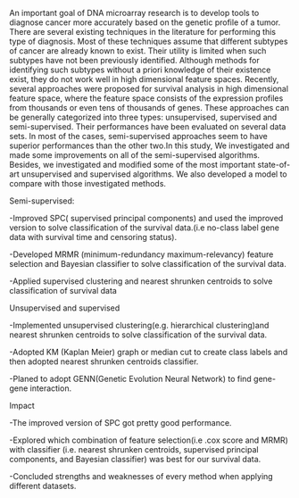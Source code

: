 An important goal of DNA microarray research is to develop tools to diagnose cancer more
accurately based on the genetic profile of a tumor. There are several existing techniques in the
literature for performing this type of diagnosis. Most of these techniques assume that
different subtypes of cancer are already known to exist. Their utility is limited when such
subtypes have not been previously identified. Although methods for identifying such subtypes
without a priori knowledge of their existence exist, they do not work well in high dimensional
feature spaces. Recently, several approaches were proposed for survival analysis in high
dimensional feature space, where the feature space consists of the expression profiles from thousands
or even tens of thousands of genes. These approaches can be generally categorized into three
types: unsupervised, supervised and semi-supervised. Their performances have been
evaluated on several data sets. In most of the cases, semi-supervised approaches seem to have
superior performances than the other two.In this study, We investigated and made some improvements on all of the semi-supervised algorithms. Besides, we investigated and modified some of the most important state-of-art unsupervised and supervised algorithms. We also developed a model to compare with those investigated methods. 



Semi-supervised:

-Improved SPC( supervised principal components) and used the improved version to solve classification of the survival data.(i.e no-class label gene data with survival time and censoring status).

-Developed MRMR (minimum-redundancy maximum-relevancy) feature selection and Bayesian classifier to solve classification of the survival data.

-Applied supervised clustering and nearest shrunken centroids to solve classification of survival data 




Unsupervised and supervised

-Implemented unsupervised clustering(e.g. hierarchical clustering)and nearest shrunken centroids to solve classification of the survival data. 

-Adopted KM (Kaplan Meier) graph or median cut to create class labels and then adopted nearest shrunken centroids classifier.

-Planed to adopt GENN(Genetic Evolution Neural Network) to find gene-gene interaction.



Impact

-The improved version of SPC got pretty good performance.

-Explored which combination of feature selection(i.e .cox score and MRMR) with classifier (i.e. nearest shrunken centroids, supervised principal components, and Bayesian classifier) was best for our survival data.

-Concluded strengths and weaknesses of every method when applying different datasets.
